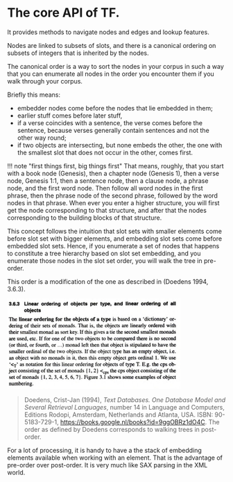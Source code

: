 # The core API of TF.

It provides methods to navigate nodes and edges and lookup features.

Nodes are linked to subsets of slots, and there is a canonical ordering
on subsets of integers that is inherited by the nodes.

The canonical order is a way to sort the nodes in your corpus in such a way
that you can enumerate all nodes in the order you encounter them if you
walk through your corpus.

Briefly this means:

*   embedder nodes come before the nodes that lie embedded in them;
*   earlier stuff comes before later stuff,
*   if a verse coincides with a sentence, the verse comes before the sentence,
    because verses generally contain sentences and not the other way round;
*   if two objects are intersecting, but none embeds the other, the one with the
    smallest slot that does not occur in the other, comes first.

!!! note "first things first, big things first"
    That means, roughly, that you start with a
    book node (Genesis), then a chapter node (Genesis 1), then a verse node, Genesis
    1:1, then a sentence node, then a clause node, a phrase node, and the first word
    node. Then follow all word nodes in the first phrase, then the phrase node of
    the second phrase, followed by the word nodes in that phrase. When ever you
    enter a higher structure, you will first get the node corresponding to that
    structure, and after that the nodes corresponding to the building blocks of that
    structure.

This concept follows the intuition that slot sets with smaller elements come
before slot set with bigger elements, and embedding slot sets come before
embedded slot sets. Hence, if you enumerate a set of nodes that happens to
constitute a tree hierarchy based on slot set embedding, and you enumerate those
nodes in the slot set order, you will walk the tree in pre-order.

This order is a modification of the one as described in (Doedens 1994, 3.6.3).

![fabric](../images/DoedensLO.png)

> Doedens, Crist-Jan (1994), *Text Databases. One Database Model and Several
> Retrieval Languages*, number 14 in Language and Computers, Editions Rodopi,
> Amsterdam, Netherlands and Atlanta, USA. ISBN: 90-5183-729-1,
> https://books.google.nl/books?id=9ggOBRz1dO4C. The order as defined by
> Doedens corresponds to walking trees in post-order.

For a lot of processing, it is handy to have a the stack of embedding elements
available when working with an element. That is the advantage of pre-order over
post-order. It is very much like SAX parsing in the XML world.
